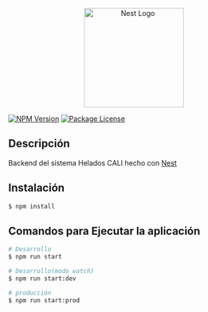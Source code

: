<p align="center">
  <a href="http://nestjs.com/" target="blank"><img src="https://nestjs.com/img/logo-small.svg" width="200" alt="Nest Logo" /></a>
</p>

<a href="https://www.npmjs.com/~nestjscore" target="_blank"><img src="https://img.shields.io/npm/v/@nestjs/core.svg" alt="NPM Version" /></a>
<a href="https://www.npmjs.com/~nestjscore" target="_blank"><img src="https://img.shields.io/npm/l/@nestjs/core.svg" alt="Package License" /></a>


## Descripción

Backend del sistema Helados CALI hecho con [Nest](https://github.com/nestjs/nest) 

## Instalación

```bash
$ npm install
```

## Comandos para Ejecutar la aplicación

```bash
# Desarrollo
$ npm run start

# Desarrollo(modo watch)
$ npm run start:dev

# producción
$ npm run start:prod
```
